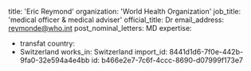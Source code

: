 title: 'Eric Reymond'
organization: 'World Health Organization'
job_title: 'medical officer & medical adviser'
official_title: Dr
email_address: reymonde@who.int
post_nominal_letters: MD
expertise:
  - transfat
country:
  - Switzerland
works_in: Switzerland
import_id: 8441d1d6-7f0e-442b-9fa0-32e594a4e4bb
id: b466e2e7-7c6f-4ccc-8690-d07999f173e7

